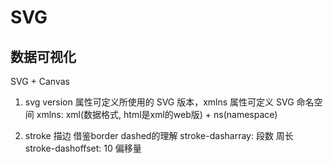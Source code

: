 # SVG

## 数据可视化

SVG + Canvas

1. svg
  version 属性可定义所使用的 SVG 版本，xmlns 属性可定义 SVG 命名空间
  xmlns: xml(数据格式, html是xml的web版) + ns(namespace)

2. stroke 描边
   借鉴border dashed的理解
   stroke-dasharray: 段数 周长
   stroke-dashoffset: 10 偏移量
